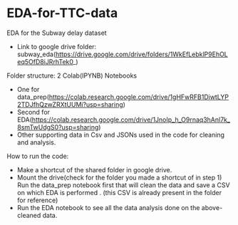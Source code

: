 # EDA-for-TTC-data


EDA for the Subway delay dataset
* Link to google drive folder: subway_eda(https://drive.google.com/drive/folders/1WkEfLebklP9EhOLeq5OfD8iJRrhTek0_)

Folder structure: 2 Colab(IPYNB) Notebooks

* One for data_prep(https://colab.research.google.com/drive/1gHFwRFB1DiwtLYP2TDJfhQzwZRXtUUMi?usp=sharing)
* Second for EDA(https://colab.research.google.com/drive/1JnoIp_h_O9rnaq3hAnl7k_8smTwUdgS0?usp=sharing)
* Other supporting data in Csv and JSONs used in the code for cleaning and analysis.

How to run the code:
* Make a shortcut of the shared folder in google drive.
* Mount the drive(check for the folder you made a shortcut of in step 1) Run the data_prep notebook first that will clean the data and save a CSV on which EDA is performed . (this CSV is already present in the folder for reference)
* Run the EDA notebook to see all the data analysis done on the above-cleaned data.


